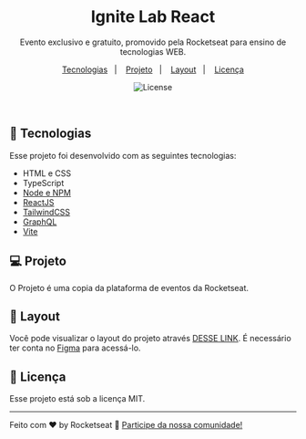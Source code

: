 <h1 align="center"> Ignite Lab React </h1>

<p align="center">
Evento exclusivo e gratuito, promovido pela Rocketseat para ensino de tecnologias WEB.
</p>

<p align="center">
  <a href="#-tecnologias">Tecnologias</a>&nbsp;&nbsp;&nbsp;|&nbsp;&nbsp;&nbsp;
  <a href="#-projeto">Projeto</a>&nbsp;&nbsp;&nbsp;|&nbsp;&nbsp;&nbsp;
  <a href="#-layout">Layout</a>&nbsp;&nbsp;&nbsp;|&nbsp;&nbsp;&nbsp;
  <a href="#memo-licença">Licença</a>
</p>

<p align="center">
  <img alt="License" src="https://img.shields.io/static/v1?label=license&message=MIT&color=49AA26&labelColor=000000">
</p>

<br>

## 🚀 Tecnologias

Esse projeto foi desenvolvido com as seguintes tecnologias:

- HTML e CSS
- TypeScript
- [Node e NPM](https://nodejs.org/)
- [ReactJS](https://reactjs.org)
- [TailwindCSS](https://tailwindcss.com)
- [GraphQL](https://graphql.org)
- [Vite](https://vitejs.dev/)

## 💻 Projeto

O Projeto é uma copia da plataforma de eventos da Rocketseat.

## 🔖 Layout

Você pode visualizar o layout do projeto através [DESSE LINK](https://www.figma.com/file/m1R13oKLppoWZtaO23BdyD/Plataforma-de-evento---Ignite-Lab-(Community)?node-id=0%3A1). É necessário ter conta no [Figma](https://figma.com) para acessá-lo.

## :memo: Licença

Esse projeto está sob a licença MIT.

---

Feito com ♥ by Rocketseat :wave: [Participe da nossa comunidade!](https://discord.gg/rocketseat)
